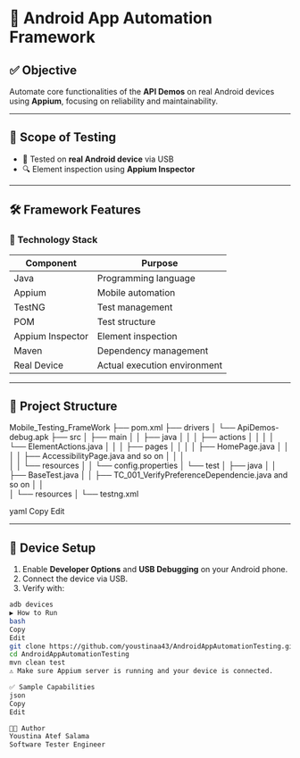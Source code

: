 
# 📱 Android App Automation Framework

## ✅ Objective
Automate core functionalities of the **API Demos** on real Android devices using **Appium**, focusing on reliability and maintainability.

---

## 🧪 Scope of Testing

- 📲 Tested on **real Android device** via USB
- 🔍 Element inspection using **Appium Inspector**

---

## 🛠️ Framework Features

### 🔧 Technology Stack

| Component         | Purpose                          |
|-------------------|----------------------------------|
| Java              | Programming language             |
| Appium            | Mobile automation                |
| TestNG            | Test management                  |
| POM               | Test structure                   |
| Appium Inspector  | Element inspection               |
| Maven             | Dependency management            |
| Real Device       | Actual execution environment     |

---

## 📂 Project Structure
Mobile_Testing_FrameWork
├── pom.xml
├── drivers
│   └── ApiDemos-debug.apk
├── src
│   ├── main
│   │   ├── java
│   │   │   ├── actions
│   │   │   │   └── ElementActions.java
│   │   │   ├── pages
│   │   │   │   ├── HomePage.java
│   │   │   │   ├── AccessibilityPage.java   and so on 
│   │   │   
│   │   └── resources
│   │       └── config.properties
│   └── test
│       ├── java
│       │   ├── BaseTest.java
│       │   ├── TC_001_VerifyPreferenceDependencie.java  and so on
│       │   
│       └── resources
│           └── testng.xml

yaml
Copy
Edit

---

## 🔌 Device Setup

1. Enable **Developer Options** and **USB Debugging** on your Android phone.
2. Connect the device via USB.
3. Verify with:
```bash
adb devices
▶️ How to Run
bash
Copy
Edit
git clone https://github.com/youstinaa43/AndroidAppAutomationTesting.git
cd AndroidAppAutomationTesting
mvn clean test
⚠️ Make sure Appium server is running and your device is connected.

✅ Sample Capabilities
json
Copy
Edit

👨‍💻 Author
Youstina Atef Salama
Software Tester Engineer


